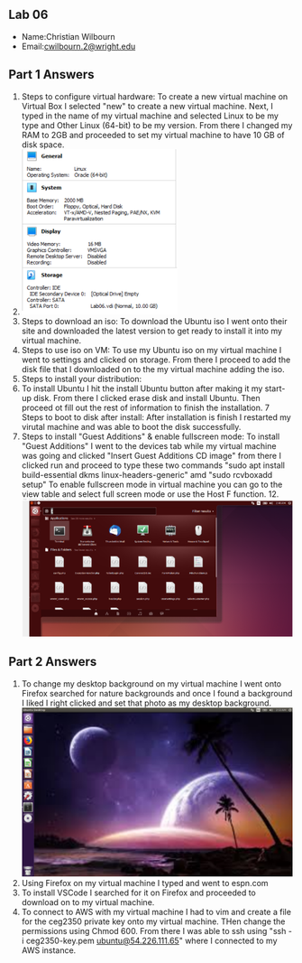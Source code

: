 ## Lab 06

- Name:Christian Wilbourn
- Email:cwilbourn.2@wright.edu

## Part 1 Answers

1. Steps to configure virtual hardware:
To create a new virtual machine on Virtual Box I selected "new" to create a new virtual machine.
Next, I typed in the name of my virtual machine and selected Linux to be my type and Other Linux (64-bit) to be my version.
From there I changed my RAM to 2GB and proceeded to set my virtual machine to have 10 GB of disk space.
2. ![Screenshot of VM Settings](system.png)
3. Steps to download an iso:
To download the Ubuntu iso I went onto their site and downloaded the latest version to get ready to install it into my virtual machine.
4. Steps to use iso on VM:
To use my Ubuntu iso on my virtual machine I went to settings and clicked on storage. From there I proceed to add the disk file that I downloaded on to the my virtual machine adding the iso.
5. Steps to install your distribution:
6. To install Ubuntu I hit the install Ubuntu button after making it my start-up disk. From there I clicked erase disk and install Ubuntu. Then proceed ot fill out the rest of information to finish the installation.
7 Steps to boot to disk after install: After installation is finish I restarted my virutal machine and was able to boot the disk successfully.
8. Steps to install "Guest Additions" & enable fullscreen mode:
To install "Guest Additions" I went to the devices tab while my virtual machine was going and clicked "Insert Guest Additions CD image" from there I clicked run and proceed to type these two commands "sudo apt install build-essential dkms linux-headers-generic" amd "sudo rcvboxadd setup"
To enable fullscreen mode in virtual machine you can go to the view table and select full screen mode or use the Host F function.
12.![Screenshot of VM Running](ubuntu.png)


## Part 2 Answers

1. To change my desktop background on my virtual machine I went onto Firefox searched for nature backgrounds and once I found a background I liked I right clicked and set that photo as my desktop background.
![Screenshot of new background](background.png)
2. Using Firefox on my virtual machine I typed and went to espn.com
3. To install VSCode I searched for it on Firefox and proceeded to download on to my virtual machine.
4. To connect to AWS with my virtual machine I had to vim and create a file for the ceg2350 private key onto my virtual machine. THen change the permissions using Chmod 600. From there I was able to ssh using "ssh -i ceg2350-key.pem ubuntu@54.226.111.65" where I connected to my AWS instance.

